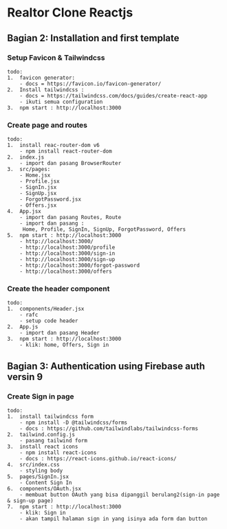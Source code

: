 # Realtor Clone Reactjs

## Bagian 2: Installation and first template

### Setup Favicon & Tailwindcss

    todo:
    1.  favicon generator:
        - docs = https://favicon.io/favicon-generator/
    2.  Install tailwindcss :
        - docs = https://tailwindcss.com/docs/guides/create-react-app
        - ikuti semua configuration
    3.  npm start : http://localhost:3000

### Create page and routes

    todo:
    1.  install reac-router-dom v6
        - npm install react-router-dom
    2.  index.js
        - import dan pasang BrowserRouter
    3.  src/pages:
        - Home.jsx
        - Profile.jsx
        - SignIn.jsx
        - SignUp.jsx
        - ForgotPassword.jsx
        - Offers.jsx
    4.  App.jsx
        - import dan pasang Routes, Route
        - import dan pasang :
         Home, Profile, SignIn, SignUp, ForgotPassword, Offers
    5.  npm start : http://localhost:3000
        - http://localhost:3000/
        - http://localhost:3000/profile
        - http://localhost:3000/sign-in
        - http://localhost:3000/sign-up
        - http://localhost:3000/forgot-password
        - http://localhost:3000/offers

### Create the header component

    todo:
    1.  components/Header.jsx
        - rafc
        - setup code header
    2.  App.js
        - import dan pasang Header
    3.  npm start : http://localhost:3000
        - klik: home, Offers, Sign in

## Bagian 3: Authentication using Firebase auth versin 9

### Create Sign in page

    todo:
    1.  install tailwindcss form
        - npm install -D @tailwindcss/forms
        - docs : https://github.com/tailwindlabs/tailwindcss-forms
    2.  tailwind.config.js
        - pasang tailwind form
    3.  install react icons
        - npm install react-icons
        - docs : https://react-icons.github.io/react-icons/
    4.  src/index.css
        - styling body
    5.  pages/SignIn.jsx
        - Content Sign In
    6.  components/OAuth.jsx
        - membuat button OAuth yang bisa dipanggil berulang2(sign-in page & sign-up page)
    7.  npm start : http://localhost:3000
        - klik: Sign in
        - akan tampil halaman sign in yang isinya ada form dan button
